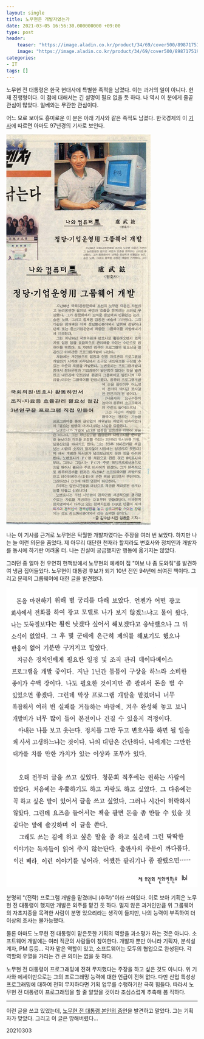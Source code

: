 ```yaml
---
layout: single
title: 노무현은 개발자였는가
date: 2021-03-05 16:56:30.000000000 +09:00
type: post
header:
    teaser: "https://image.aladin.co.kr/product/34/69/cover500/8987175197_1.jpg"
    image: "https://image.aladin.co.kr/product/34/69/cover500/8987175197_1.jpg"
categories:
- IT
tags: []
---
```


노무현 전 대통령은 한국 현대사에 특별한 족적을 남겼다. 이는 과거의 일이 아니다. 현재 진행형이다. 이 점에 대해서는 긴 설명이 필요 없을 듯 하다. 나 역시 이 분에게 줄곧 관심이 많았다. 일베와는 무관한 관심이다.

어느 모로 보아도 흥미로운 이 분은 아래 기사와 같은 족적도 남겼다. 한국경제의 이 [기사](https://www.hankyung.com/news/article/1997092502441)에 따르면 아마도 97년경의 기사로 보인다.

![newspaper](/assets/images/2021-03-05-developer-nomuhyun/article.jpg)

나는 이 기사를 근거로 노무현은 탁월한 개발자였다는 주장을 여러 번 보았다. 하지만 나는 늘 이런 의문을 품었다. 제 아무리 대단한 천재라 할지라도 변호사와 정치인과 개발자를 동시에 하기란 어려울 터. 나는 진실이 궁금했지만 행동에 옮기지는 않았다.

그러던 중 얼마 전 우연히 헌책방에서 노무현의 에세이 집 "여보 나 좀 도와줘"를 발견하여 냉큼 집어들었다. 노무현이 대통령 후보가 되기 10년 전인 94년에 씌여진 책이다. 그리고 문제의 그룹웨어에 대한 글을 발견했다.

![book](/assets/images/2021-03-05-developer-nomuhyun/book-capture.png)

분명히 "(전략) 프로그램 개발을 맡겼더니 (후략)"이라 쓰여있다. 이로 보아 기획은 노무현  전 대통령이 했지만 개발은 외주를 맡긴 듯 하다. 멀지 않은 과거인만큼 위 그룹웨어의 자초지종을 목격한 사람이 분명 있으리라는 생각이 들지만, 나의 능력이 부족하여 더이상의 조사는 불가능했다.

물론 아마도 노무현 전 대통령이 맡은듯한 기획의 역할을 과소평가 하는 것은 아니다. 소프트웨어 개발에는 여러 직군의 사람들이 참여한다. 개발자 뿐만 아니라 기획자, 분석설계자, PM 등등... 각자 맡은 역할이 있고, 소프트웨어는 모두의 협업으로 완성된다. 각 역할의 우열을 가리는 건 큰 의미는 없을 듯 하다.

노무현 전 대통령이 프로그래밍에 전혀 무지했다는 주장을 하고 싶은 것도 아니다. 위 기사와 에세이만으로는 그의 프로그래밍 능력에 대한 언급이 전혀 없다. 다만 산업 특성상 프로그래밍에 대하여 전혀 무지하다면 기획 업무를 수행하기란 극히 힘들다. 따라서 노무현 전 대통령이 프로그래밍을 할 줄 알았을 것이라 조심스럽게 추측해 봄 직하다.

-----------

이런 글을 쓰고 있었는데, [노무현 전 대통령 본인의 증언](https://blog.daum.net/linenbreeze/17192658)을 발견하고 말았다. 그는 기획자가 맞았다. 그리고 이 글은 망해버렸다...

20210303
